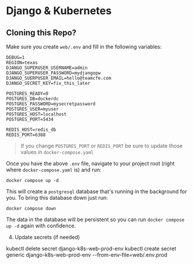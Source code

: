 # Django & Kubernetes

## Cloning this Repo?

Make sure you create `web/.env` and fill in the following variables:

```
DEBUG=1
REGION=texas
DJANGO_SUPERUSER_USERNAME=admin
DJANGO_SUPERUSER_PASSWORD=mydjangopw
DJANGO_SUERPUSER_EMAIL=hello@teamcfe.com
DJANGO_SECRET_KEY=fix_this_later

POSTGRES_READY=0
POSTGRES_DB=dockerdc
POSTGRES_PASSWORD=mysecretpassword
POSTGRES_USER=myuser
POSTGRES_HOST=localhost
POSTGRES_PORT=5434

REDIS_HOST=redis_db
REDIS_PORT=6388
```
> If you change `POSTGRES_PORT` or `REDIS_PORT` be sure to update those values in `docker-compose.yaml`

Once you have the above `.env` file, navigate to your project root (right where `docker-compose.yaml` is) and run:

```
docker compose up -d
```
This will create a `postgresql` database that's running in the background for you. To bring this database down just run:

```
docker compose down
```
The data in the database will be persistent so you can run `docker compose up -d` again with confidence. 


4. Update secrets (if needed)

kubectl delete secret django-k8s-web-prod-env
kubectl create secret generic django-k8s-web-prod-env --from-env-file=web/.env.prod

